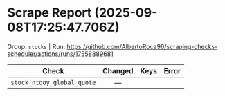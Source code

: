 # Scrape Report (2025-09-08T17:25:47.706Z)

Group: `stocks`  |  Run: https://github.com/AlbertoRoca96/scraping-checks-scheduler/actions/runs/17558889681

| Check | Changed | Keys | Error |
|---|:---:|:--|:--|
| `stock_ntdoy_global_quote` | — |  |  |
